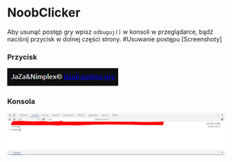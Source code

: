 # NoobClicker
Aby usunąć postęp gry wpisz `odbuguj()` w konsoli w przeglądarce, bądź naciśnij przycisk w dolnej części strony.
#Usuwanie postępu [Screenshoty]
### Przycisk
![Image](https://raw.githubusercontent.com/Nimplex/NoobClicker/master/image.png?token=AJQ47MTHXUECL7GFJGSZNFC5COMCQ)
### Konsola
![Image](https://raw.githubusercontent.com/Nimplex/NoobClicker/master/Image2.PNG?token=AJQ47MSXSS7XML654ZQZIP25COL3K)
